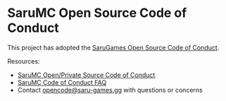 # SaruMC Open Source Code of Conduct

This project has adopted the [SaruGames Open Source Code of Conduct](https://www.saru-games.gg/codeofconduct/).

Resources:
- [SaruMC Open/Private Source Code of Conduct](https://www.saru-games.gg/codeofconduct/)
- [SaruMC Code of Conduct FAQ](https://www.saru-games.gg/codeofconduct/faq/)
- Contact [opencode@saru-games.gg](mailto:opencode@saru-games.gg) with questions or concerns